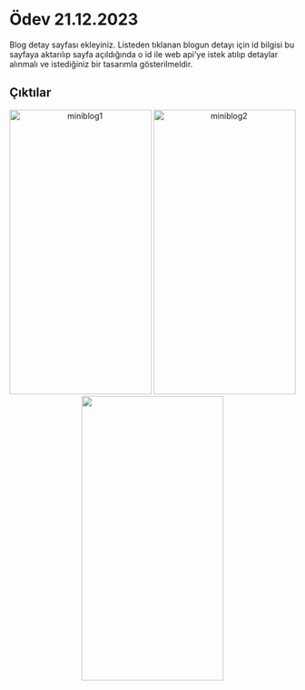# Ödev 21.12.2023
Blog detay sayfası ekleyiniz. Listeden tıklanan blogun detayı için id bilgisi bu sayfaya aktarılıp sayfa açıldığında o id ile web api'ye istek atılıp detaylar alınmalı ve istediğiniz bir tasarımla gösterilmeldir.

## Çıktılar

<p align="middle">

<img width="250" height="500" alt="miniblog1" src="https://github.com/beyzakoser/flutter-workshops/assets/32619670/2fc32114-0462-436e-a196-2b10ea62703e">

<img width="250" height="500" alt="miniblog2" src="https://github.com/beyzakoser/flutter-workshops/assets/32619670/27d95b03-29d4-4f8d-93df-8fa98b4a3ee8">

<img width="250" height="500" src="https://github.com/beyzakoser/flutter-workshops/assets/32619670/bd6ecff8-ff80-4f47-bcaf-c971b5739d9b">


</p>
